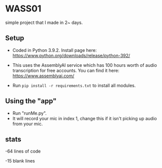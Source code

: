 # WASS01
simple project that I made in 2~ days.

## Setup
- Coded in Python 3.9.2. Install page here:
https://www.python.org/downloads/release/python-392/

- This uses the AssemblyAI service which has 100 hours worth of audio transcription for free accounts. You can find it here: https://www.assemblyai.com/

- Run <code>pip install -r requirements.txt</code> to install all modules.

## Using the "app"
- Run "runMe.py".
- It will record your mic in index 1, change this if it isn't picking up audio from your mic.

## stats
-64 lines of code

-15 blank lines
